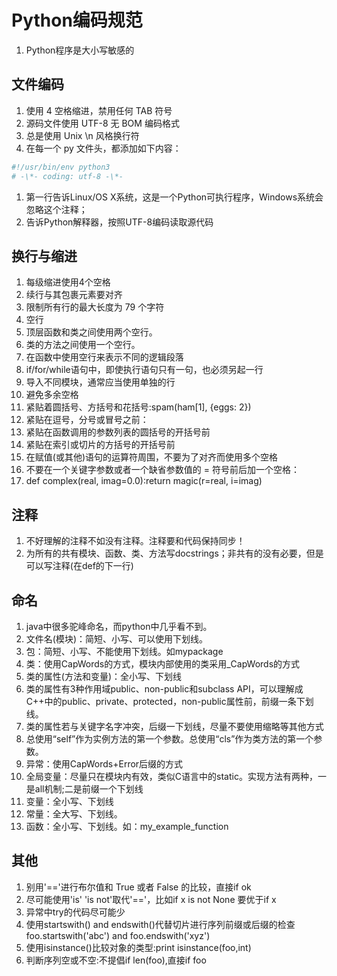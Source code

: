 # Python编码规范
1. Python程序是大小写敏感的


## 文件编码
1. 使用 4 空格缩进，禁用任何 TAB 符号
2. 源码文件使用 UTF-8 无 BOM 编码格式
3. 总是使用 Unix \\n 风格换行符
4. 在每一个 py 文件头，都添加如下内容：
```python
#!/usr/bin/env python3
# -\*- coding: utf-8 -\*-
```
1. 第一行告诉Linux/OS X系统，这是一个Python可执行程序，Windows系统会忽略这个注释；
2. 告诉Python解释器，按照UTF-8编码读取源代码

## 换行与缩进
1. 每级缩进使用4个空格  
2. 续行与其包裹元素要对齐
3. 限制所有行的最大长度为 79 个字符
4. 空行
5. 顶层函数和类之间使用两个空行。
6. 类的方法之间使用一个空行。
7. 在函数中使用空行来表示不同的逻辑段落
8. if/for/while语句中，即使执行语句只有一句，也必须另起一行
9. 导入不同模块，通常应当使用单独的行
10. 避免多余空格
11. 紧贴着圆括号、方括号和花括号:spam(ham\[1\], {eggs: 2})
12. 紧贴在逗号，分号或冒号之前：
13. 紧贴在函数调用的参数列表的圆括号的开括号前
14. 紧贴在索引或切片的方括号的开括号前
15. 在赋值(或其他)语句的运算符周围，不要为了对齐而使用多个空格
16. 不要在一个关键字参数或者一个缺省参数值的 = 符号前后加一个空格：
17. def complex(real, imag=0.0):return magic(r=real, i=imag)



## 注释
1. 不好理解的注释不如没有注释。注释要和代码保持同步！
2. 为所有的共有模块、函数、类、方法写docstrings；非共有的没有必要，但是可以写注释(在def的下一行)



## 命名
1. java中很多驼峰命名，而python中几乎看不到。
2. 文件名(模块)：简短、小写、可以使用下划线。
3. 包：简短、小写、不能使用下划线。如mypackage
4. 类：使用CapWords的方式，模块内部使用的类采用\_CapWords的方式
5. 类的属性(方法和变量)：全小写、下划线
6. 类的属性有3种作用域public、non-public和subclass API，可以理解成C++中的public、private、protected，non-public属性前，前缀一条下划线。
7. 类的属性若与关键字名字冲突，后缀一下划线，尽量不要使用缩略等其他方式
8. 总使用“self”作为实例方法的第一个参数。总使用“cls”作为类方法的第一个参数。
9. 异常：使用CapWords+Error后缀的方式
10. 全局变量：尽量只在模块内有效，类似C语言中的static。实现方法有两种，一是all机制;二是前缀一个下划线
11. 变量：全小写、下划线
12. 常量：全大写、下划线。
13. 函数：全小写、下划线。如：my\_example\_function


## 其他
1. 别用'=='进行布尔值和 True 或者 False 的比较，直接if ok
2. 尽可能使用'is' 'is not'取代'=='，比如if x is not None 要优于if x
3. 异常中try的代码尽可能少
4. 使用startswith() and endswith()代替切片进行序列前缀或后缀的检查 foo.startswith('abc') and foo.endswith('xyz')
5. 使用isinstance()比较对象的类型:print isinstance(foo,int)
6. 判断序列空或不空:不提倡if len(foo),直接if foo
